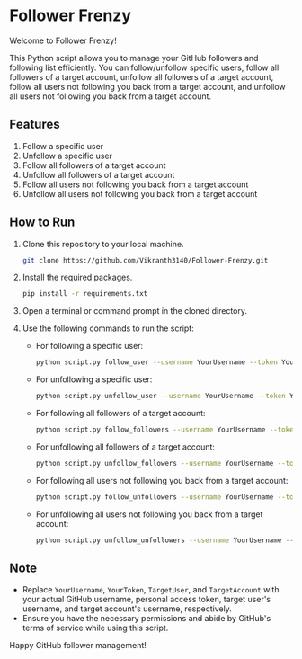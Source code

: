 # Follower Frenzy

Welcome to Follower Frenzy!

This Python script allows you to manage your GitHub followers and following list efficiently. You can follow/unfollow specific users, follow all followers of a target account, unfollow all followers of a target account, follow all users not following you back from a target account, and unfollow all users not following you back from a target account.

## Features

1. Follow a specific user
2. Unfollow a specific user
3. Follow all followers of a target account
4. Unfollow all followers of a target account
5. Follow all users not following you back from a target account
6. Unfollow all users not following you back from a target account

## How to Run

1. Clone this repository to your local machine.
    
    ```bash
    git clone https://github.com/Vikranth3140/Follower-Frenzy.git
    ```
    
3. Install the required packages.
    
    ```bash
    pip install -r requirements.txt
    ```

4. Open a terminal or command prompt in the cloned directory.

5. Use the following commands to run the script:

   - For following a specific user:
     ```bash
     python script.py follow_user --username YourUsername --token YourToken --target-user TargetUser
     ```

   - For unfollowing a specific user:
     ```bash
     python script.py unfollow_user --username YourUsername --token YourToken --target-user TargetUser
     ```

   - For following all followers of a target account:
     ```bash
     python script.py follow_followers --username YourUsername --token YourToken --target-account TargetAccount
     ```

   - For unfollowing all followers of a target account:
     ```bash
     python script.py unfollow_followers --username YourUsername --token YourToken --target-account TargetAccount
     ```

   - For following all users not following you back from a target account:
     ```bash
     python script.py follow_unfollowers --username YourUsername --token YourToken --target-account TargetAccount
     ```

   - For unfollowing all users not following you back from a target account:
     ```bash
     python script.py unfollow_unfollowers --username YourUsername --token YourToken --target-account TargetAccount
     ```

## Note

- Replace `YourUsername`, `YourToken`, `TargetUser`, and `TargetAccount` with your actual GitHub username, personal access token, target user's username, and target account's username, respectively.
- Ensure you have the necessary permissions and abide by GitHub's terms of service while using this script.

Happy GitHub follower management!